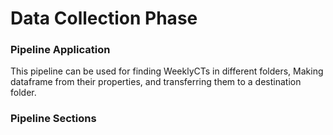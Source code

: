 # Data Collection Phase
### Pipeline Application
This pipeline can be used for finding WeeklyCTs in different folders, Making dataframe from their properties, and transferring them to a destination folder.

### Pipeline Sections

